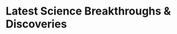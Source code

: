 <!DOCTYPE html>
<head>
  
</head>
<body>
<h1>Latest Science Breakthroughs &amp; Discoveries </h1>

  
</body>
